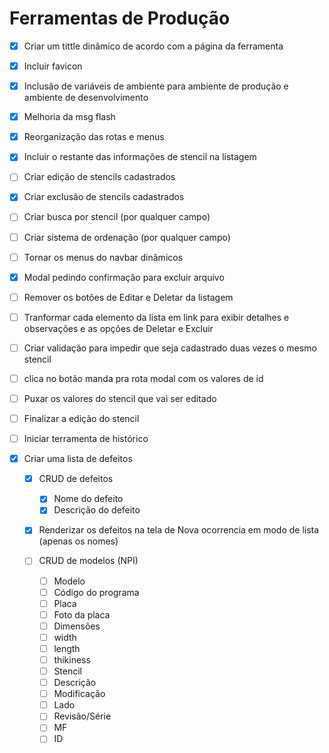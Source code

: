 # Ferramentas de Produção

* [x] Criar um tittle dinâmico de acordo com a página da ferramenta

* [x] Incluir favicon

* [x] Inclusão de variáveis de ambiente para ambiente de produção e ambiente de desenvolvimento

* [x] Melhoria da msg flash

* [x] Reorganização das rotas e menus

* [x] Incluir o restante das informações de stencil na listagem

* [ ] Criar edição de stencils cadastrados

* [x] Criar exclusão de stencils cadastrados

* [ ] Criar busca por stencil (por qualquer campo)

* [ ] Criar sistema de ordenação (por qualquer campo)

* [ ] Tornar os menus do navbar dinâmicos

* [x] Modal pedindo confirmação para excluir arquivo

* [ ] Remover os botões de Editar e Deletar da listagem

* [ ] Tranformar cada elemento da lista em link para exibir detalhes e observações e as opções de Deletar e Excluir

* [ ] Criar validação para impedir que seja cadastrado duas vezes o mesmo stencil

* [ ] clica no botão manda pra rota modal com os valores de id

* [ ] Puxar os valores do stencil que vai ser editado

* [ ] Finalizar a edição do stencil

* [ ] Iniciar terramenta de histórico

* [x] Criar uma lista de defeitos
  * [x] CRUD de defeitos
    * [x] Nome do defeito
    * [x] Descrição do defeito
  * [x] Renderizar os defeitos na tela de Nova ocorrencia em modo de lista (apenas os nomes)

  * [ ] CRUD de modelos (NPI)
    * [ ] Modelo
    * [ ] Código do programa
    * [ ] Placa
     * [ ] Foto da placa     
     * [ ] Dimensões
      * [ ] width
      * [ ] length
      * [ ] thikiness
    * [ ] Stencil
     * [ ] Descrição
     * [ ] Modificação
     * [ ] Lado
     * [ ] Revisão/Série
     * [ ] MF
     * [ ] ID
